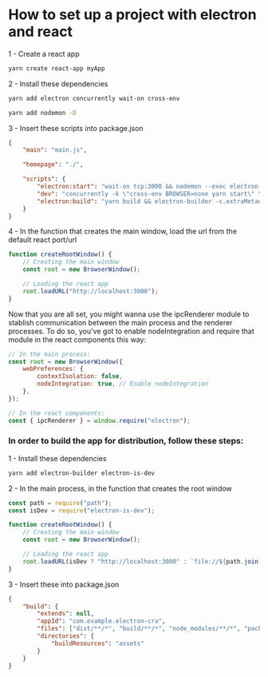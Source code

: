 # How to set up a project with electron and react

1 - Create a react app

```bash
yarn create react-app myApp
```

2 - Install these dependencies

```bash
yarn add electron concurrently wait-on cross-env

yarn add nodemon -D
```

3 - Insert these scripts into package.json

```json
{
	"main": "main.js",

	"homepage": "./",

	"scripts": {
		"electron:start": "wait-on tcp:3000 && nodemon --exec electron .",
		"dev": "concurrently -k \"cross-env BROWSER=none yarn start\" \"yarn electron:start",
		"electron:build": "yarn build && electron-builder -c.extraMetadata.main=build/main.js"
	}
}
```

4 - In the function that creates the main window, load the url from the default react port/url

```javascript
function createRootWindow() {
	// Creating the main window
	const root = new BrowserWindow();

	// Loading the react app
	root.loadURL("http://localhost:3000");
}
```

Now that you are all set, you might wanna use the ipcRenderer module to stablish communication between the main process and the renderer processes. To do so, you've got to enable nodeIntegration and require that module in the react components this way:

```javascript
// In the main process:
const root = new BrowserWindow({
	webPreferences: {
		contextIsolation: false,
		nodeIntegration: true, // Enable nodeIntegration
	},
});

// In the react components:
const { ipcRenderer } = window.require("electron");
```

### In order to build the app for distribution, follow these steps:

1 - Install these dependencies

```bash
yarn add electron-builder electron-is-dev
```

2 - In the main process, in the function that creates the root window

```javascript
const path = require("path");
const isDev = require("electron-is-dev");

function createRootWindow() {
	// Creating the main window
	const root = new BrowserWindow();

	// Loading the react app
	root.loadURL(isDev ? "http://localhost:3000" : `file://${path.join(__dirname, "../build/index.html")}`);
}
```

3 - Insert these into package.json

```json
{
	"build": {
		"extends": null,
		"appId": "com.example.electron-cra",
		"files": ["dist/**/*", "build/**/*", "node_modules/**/*", "package.json"],
		"directories": {
			"buildResources": "assets"
		}
	}
}
```
